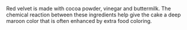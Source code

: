 Red velvet is made with cocoa powder, vinegar and buttermilk. The chemical reaction between these ingredients help give the cake a deep maroon color that is often enhanced by extra food coloring.
